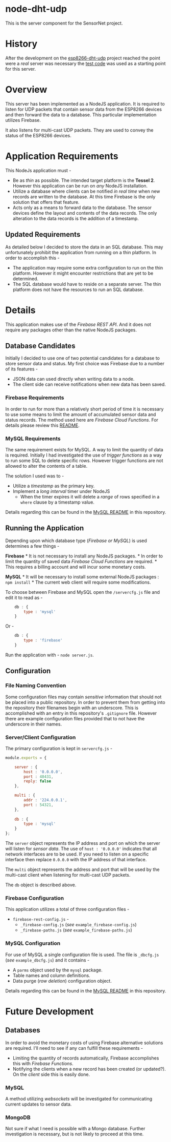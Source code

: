 # node-dht-udp

This is the server component for the SensorNet project. 

# History

After the development on the [esp8266-dht-udp](<https://github.com/jxmot/esp8266-dht-udp>) project reached the point were a *real* server was necessary the [test code](<https://github.com/jxmot/esp8266-dht-udp/tree/master/src/applib/nodejs>) was used as a starting point for this server.

# Overview

This server has been implemented as a NodeJS application. It is required to listen for UDP packets that contain sensor data from the ESP8266 devices and then forward the data to a database. This particular implementation utilizes Firebase.

It also listens for multi-cast UDP packets. They are used to convey the status of the ESP8266 devices.

# Application Requirements

This NodeJs application must - 

* Be as *thin* as possible. The intended target platform is the **Tessel 2**. However this application can be run on *any* NodeJS installation.
* Utilize a database where clients can be notified *in real time* when new records are written to the database. At this time Firebase is the only solution that offers that feature.
* Acts only as a means to forward data to the database. The sensor devices define the layout and contents of the data records. The only alteration to the data records is the addition of a timestamp.

## Updated Requirements

As detailed below I decided to store the data in an SQL database. This may unfortunately prohibit the application from running on a thin platform. In order to accomplish this - 

* The application may require some extra configuration to run on the thin platform. However it might encounter restrictions that are yet to be determined.
* The SQL database would have to reside on a separate server. The thin platform does not have the resources to run an SQL database.

# Details

This application makes use of the *Firebase REST API*. And it does not require any packages other than the native NodeJS packages.

## Database Candidates

Initially I decided to use one of two potential candidates for a database to store sensor data and status. My first choice was Firebase due to a number of its features - 

* JSON data can used directly when writing data to a node.
* The client side can receive notifications when new data has been saved.

### Firebase Requirements

In order to run for more than a relatively short period of time it is necessary to use some means to limit the amount of accumulated sensor data and status records. The method used here are *Firebase Cloud Functions*. For details please review this [README](<https://github.com/jxmot/node-dht-udp/blob/master/firebase/cloudfuncs/README.md>).

### MySQL Requirements

The same requirement exists for MySQL. A way to limit the quantity of data is required. Initially I had investigated the use of *trigger functions* as a way to run some SQL to delete specific rows. However trigger functions are not allowed to alter the contents of a table.

The solution I used was to - 

* Utilize a *timestamp* as the primary key.
* Implement a *long interval* timer under NodeJS
    * When the timer expires it will delete a *range* of rows specified in a `where` clause by a timestamp value.
    
Details regarding this can be found in the [MySQL README]() in this repository.

## Running the Application

Depending upon which database type (*Firebase or MySQL*) is used determines a few things - 

**Firebase**
    * It is not necessary to install any NodeJS packages.
    * In order to limit the quantity of saved data *Firebase Cloud Functions* are required.
        * This requires a billing account and will incur some monetary costs.
    
**MySQL**
    * It will be necessary to install some external NodeJS packages : `npm install`
    * The current web client will require some modifications.
    
To choose between Firebase and MySQL open the `/servercfg.js` file and edit it to read as - 

```javascript
    db : {
        type : 'mysql'
    }
```

Or -

```javascript
    db : {
        type : 'firebase'
    }
```

Run the application with - `node server.js`.

## Configuration

### File Naming Convention

Some configuration files may contain *sensitive* information that should not be placed into a public repository. In order to prevent them from getting into the repository their filenames begin with an underscore. This is accomplished with an entry in this repository's `.gitignore` file. However there are example configuration files provided that to not have the underscore in their names.

### Server/Client Configuration

The primary configuration is kept in `servercfg.js` - 

```javascript
module.exports = {

    server : {
        host : '0.0.0.0',
        port : 48431,
        reply: false
    },

    multi : {
        addr : '224.0.0.1',
        port : 54321,
    },
    
    db : {
        type : 'mysql'
    }
};
```

The `server` object represents the IP address and port on which the server will listen for *sensor data*. The use of `host : '0.0.0.0'` indicates that all network interfaces are to be used. If you need to listen on a specific interface then replace `0.0.0.0` with the IP address of that interface.

The `multi` object represents the address and port that will be used by the multi-cast client when listening for multi-cast UDP packets.

The `db` object is described above.

### Firebase Configuration

This application utilizes a total of three configuration files - 

* `firebase-rest-config.js` - 
    * `_firebase-config.js` (*see* `example_firebase-config.js`)
    * `_firebase-paths.js` (*see* `example_firebase-paths.js`)
    
### MySQL Configuration

For use of MySQL a single configuration file is used. The file is `_dbcfg.js` (*see* `example_dbcfg.js`) and it contains - 

* A `parms` object used by the `mysql` package.
* Table names and column definitions.
* Data purge (*row deletion*) configuration object.

Details regarding this can be found in the [MySQL README]() in this repository.

# Future Development

## Databases

In order to avoid the monetary costs of using Firebase alternative solutions are required. I'll need to see if any can fulfill these requirements - 

* Limiting the quantity of records automatically, Firebase accomplishes this with *Firebase Functions*.
* Notifying the clients when a new record has been created (or updated?). On the *client* side this is easily done. 

### MySQL

A method utilizing *websockets* will be investigated for communicating current updates to sensor data.

### MongoDB

Not sure if what I need is possible with a Mongo database. Further investigation is necessary, but is not likely to proceed at this time.






